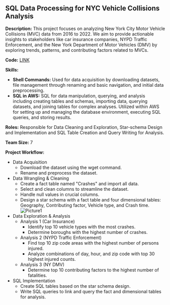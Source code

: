 ## SQL Data Processing for NYC Vehicle Collisions Analysis
**Description:**
This project focuses on analyzing New York City Motor Vehicle Collisions (MVC) data from 2016 to 2022. We aim to provide actionable insights to stakeholders like car insurance companies, NYPD Traffic Enforcement, and the New York Department of Motor Vehicles (DMV) by exploring trends, patterns, and contributing factors related to MVCs.

**Code:** [LINK](https://github.com/ezhongguo/NYC-Motor-Vehicle-Collisions/blob/main/NYC%20Motor%20Vehicle%20Collisions.ipynb)

**Skills:**
* **Shell Commands:** Used for data acquisition by downloading datasets, file management through renaming and basic navigation, and initial data preprocessing.
* **SQL in AWS:** SQL for data manipulation, querying, and analysis including creating tables and schemas, importing data, querying datasets, and joining tables for complex analyses. Utilized within AWS for setting up and managing the database environment, executing SQL queries, and storing results.


**Roles:**
Responsible for Data Cleaning and Exploration, Star-schema Design and Implementation and SQL Table Creation and Query Writing for Analysis.

**Team Size:** 7

**Project Workflow:**
* Data Acquisition
  * Download the dataset using the wget command.
  * Rename and preprocess the dataset.
* Data Wrangling & Cleaning 
  * Create a fact table named "Crashes" and import all data.
  * Select and clean columns to streamline the dataset.
  * Handle null values in crucial columns.
  * Design a star schema with a fact table and four dimensional tables: Geography, Contributing factor, Vehicle type, and Crash time.
  ![Picture1](https://github.com/ezhongguo/NYC-Motor-Vehicle-Collisions/assets/138747553/3da934b4-348b-4a14-9dec-8161e0f36d59)
* Data Exploration & Analysis
  * Analysis 1 (Car Insurance)
    * Identify top 10 vehicle types with the most crashes.
    * Determine boroughs with the highest number of crashes.
  * Analysis 2 (NYPD Traffic Enforcement)
    * Find top 10 zip code areas with the highest number of persons injured.
    * Analyze combinations of day, hour, and zip code with top 30 highest injured counts.
  * Analysis 3 (NY DMV)
    * Determine top 10 contributing factors to the highest number of fatalities.
* SQL Implementation
  * Create SQL tables based on the star schema design.
  * Write SQL queries to link and query the fact and dimensional tables for analysis.
